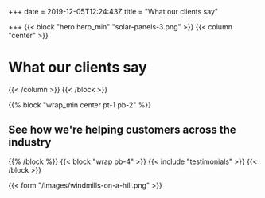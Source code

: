 +++
date = 2019-12-05T12:24:43Z
title = "What our clients say"

+++
{{< block "hero hero_min" "solar-panels-3.png" >}}
{{< column "center" >}}

# What our clients say

{{< /column >}}
{{< /block >}}

{{% block "wrap_min center pt-1 pb-2" %}}

## See how we're helping customers across the industry

{{% /block %}}
{{< block "wrap pb-4" >}} {{< include "testimonials" >}} {{< /block >}}

{{< form "/images/windmills-on-a-hill.png" >}}
